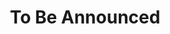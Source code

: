 ---
layout: page
title: To Be Announced
description: Transformer (Encoder-Decoder) and Diffusion based architecture for Text to 3D image reconstruction
img: assets/img/TBA.png
importance: 2
category: Computer Vision
github: https://swayaminsync.github.io/page-not-found
redirect: https://swayaminsync.github.io/page-not-found
---